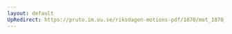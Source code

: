 ```yaml
---
layout: default
UpRedirect: https://pruto.im.uu.se/riksdagen-motions-pdf/1870/mot_1870__ak__210/mot_1870__ak__210-001.pdf
---
```

